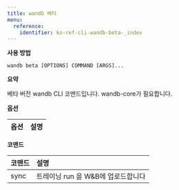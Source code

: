 ```yaml
---
title: wandb 베타
menu:
  reference:
    identifier: ko-ref-cli-wandb-beta-_index
---
```


**사용 방법**

`wandb beta [OPTIONS] COMMAND [ARGS]...`

**요약**

베타 버전 wandb CLI 코맨드입니다. wandb-core가 필요합니다.


**옵션**

| **옵션** | **설명** |
| :--- | :--- |


**코맨드**

| **코맨드** | **설명** |
| :--- | :--- |
| sync | 트레이닝 run 을 W&B에 업로드합니다 |